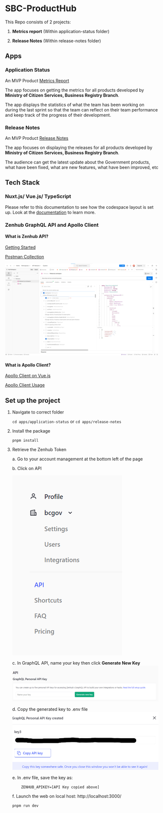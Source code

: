 # SBC-ProductHub
This Repo consists of 2 projects:

1. **Metrics report** (Within application-status folder)

2. **Release Notes** (Within release-notes folder)
## Apps

### Application Status
An MVP Product [Metrics Report](www.metrics.bcregistry.gov.bc.ca)

The app focuses on getting the metrics for all products developed by **Ministry of Citizen Services, Business Registry Branch**.

The app displays the statistics of what the team has been working on during the last sprint so that the team can reflect on their team performance and keep track of the progress of their development. 

### Release Notes
An MVP Product [Release Notes](https://www.release-notes.bcregistry.gov.bc.ca/)

The app focuses on displaying the releases for all products developed by **Ministry of Citizen Services, Business Registry Branch**.

The audience can get the latest update about the Government products, what have been fixed, what are new features, what have been improved, etc

## Tech Stack
### Nuxt.js/ Vue.js/ TypeScript
Please refer to this documentation to see how the codespace layout is set up. Look at the [documentation](https://nuxt.com/docs/getting-started/introduction) to learn more.

### Zenhub GraphQL API and Apollo Client
#### What is Zenhub API?

[Getting Started](https://developers.zenhub.com/graphql-api-docs/getting-started)

[Postman Collection](https://developers.zenhub.com/graphql-api-docs/postman-collection)

![Sample Schema](image.png)

#### What is Apollo Client? 

[Apollo Client on Vue.js](https://v4.apollo.vuejs.org/guide/installation.html)

[Apollo Client Usage](https://www.apollographql.com/docs/react/get-started/)

## Set up the project
1. Navigate to correct folder

    `cd apps/application-status` or
    `cd apps/release-notes`
2. Install the package
    ```
    pnpm install
3. Retrieve the Zenhub Token
    
    a. Go to your account management at the bottom left of the page

    b. Click on API

    ![Alt text](image-1.png)

    c. In GraphQL API, name your key then click **Generate New Key**
    ![Alt text](image-2.png)

    d. Copy the generated key to .env file
    ![Alt text](image-3.png)
    
    e. In .env file, save the key as:
    ```
        ZENHUB_APIKEY=[API Key copied above]
    ```

    f. Launch the web on local host: http://localhost:3000/ 
    ```
    pnpm run dev
    ```

